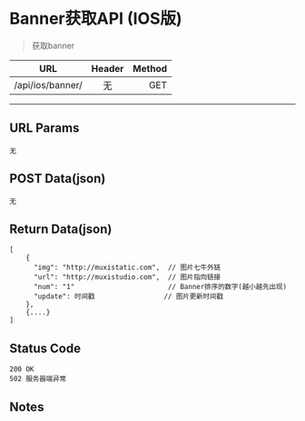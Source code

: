 # Banner获取API (IOS版)

> 获取banner

| URL |  Header | Method |
| ------------- |:-------------:| -----:|
| /api/ios/banner/ | 无 | GET |

<hr/>

## URL Params

    无

## POST Data(json)

    无

## Return Data(json)

    [
        {
          "img": "http://muxistatic.com",  // 图片七牛外链
          "url": "http://muxistudio.com",  // 图片指向链接
          "num": "1"                       // Banner排序的数字(越小越先出现)
          "update": 时间戳                 // 图片更新时间戳
        },
        {....}
    ]

## Status Code

    200 OK
    502 服务器端异常

## Notes
